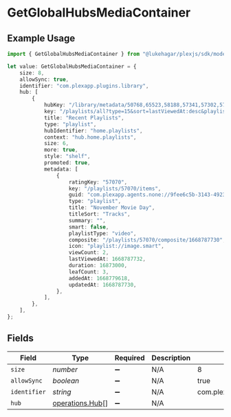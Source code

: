 # GetGlobalHubsMediaContainer

## Example Usage

```typescript
import { GetGlobalHubsMediaContainer } from "@lukehagar/plexjs/sdk/models/operations";

let value: GetGlobalHubsMediaContainer = {
    size: 8,
    allowSync: true,
    identifier: "com.plexapp.plugins.library",
    hub: [
        {
            hubKey: "/library/metadata/50768,65523,58188,57341,57302,57070",
            key: "/playlists/all?type=15&sort=lastViewedAt:desc&playlistType=video,audio",
            title: "Recent Playlists",
            type: "playlist",
            hubIdentifier: "home.playlists",
            context: "hub.home.playlists",
            size: 6,
            more: true,
            style: "shelf",
            promoted: true,
            metadata: [
                {
                    ratingKey: "57070",
                    key: "/playlists/57070/items",
                    guid: "com.plexapp.agents.none://9fee6c5b-3143-4923-813e-57bd0190056c",
                    type: "playlist",
                    title: "November Movie Day",
                    titleSort: "Tracks",
                    summary: "",
                    smart: false,
                    playlistType: "video",
                    composite: "/playlists/57070/composite/1668787730",
                    icon: "playlist://image.smart",
                    viewCount: 2,
                    lastViewedAt: 1668787732,
                    duration: 16873000,
                    leafCount: 3,
                    addedAt: 1668779618,
                    updatedAt: 1668787730,
                },
            ],
        },
    ],
};
```

## Fields

| Field                                                     | Type                                                      | Required                                                  | Description                                               | Example                                                   |
| --------------------------------------------------------- | --------------------------------------------------------- | --------------------------------------------------------- | --------------------------------------------------------- | --------------------------------------------------------- |
| `size`                                                    | *number*                                                  | :heavy_minus_sign:                                        | N/A                                                       | 8                                                         |
| `allowSync`                                               | *boolean*                                                 | :heavy_minus_sign:                                        | N/A                                                       | true                                                      |
| `identifier`                                              | *string*                                                  | :heavy_minus_sign:                                        | N/A                                                       | com.plexapp.plugins.library                               |
| `hub`                                                     | [operations.Hub](../../../sdk/models/operations/hub.md)[] | :heavy_minus_sign:                                        | N/A                                                       |                                                           |
